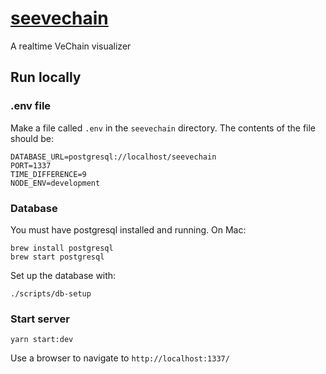 # [seevechain](https://seevechain.com/)

A realtime VeChain visualizer

## Run locally

### .env file

Make a file called `.env` in the `seevechain` directory.
The contents of the file should be:

```
DATABASE_URL=postgresql://localhost/seevechain
PORT=1337
TIME_DIFFERENCE=9
NODE_ENV=development
```


### Database
You must have postgresql installed and running. On Mac:

```
brew install postgresql
brew start postgresql
```

Set up the database with:

```
./scripts/db-setup
```

### Start server

```
yarn start:dev
```

Use a browser to navigate to `http://localhost:1337/`